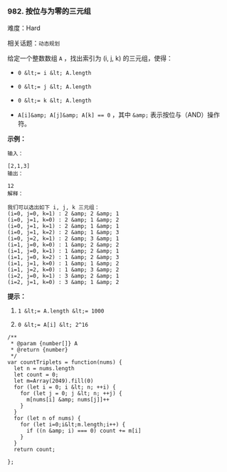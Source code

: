 ### 982. 按位与为零的三元组

难度：Hard

相关话题：`动态规划`

给定一个整数数组 `A` ，找出索引为 (i, j, k) 的三元组，使得：





*  `0 &lt;= i &lt; A.length` 

*  `0 &lt;= j &lt; A.length` 

*  `0 &lt;= k &lt; A.length` 

*  `A[i]&amp; A[j]&amp; A[k] == 0` ，其中 `&amp;` 表示按位与（AND）操作符。









 **示例：** 





```
输入：

[2,1,3]
输出：

12
解释：

我们可以选出如下 i, j, k 三元组：
(i=0, j=0, k=1) : 2 &amp; 2 &amp; 1
(i=0, j=1, k=0) : 2 &amp; 1 &amp; 2
(i=0, j=1, k=1) : 2 &amp; 1 &amp; 1
(i=0, j=1, k=2) : 2 &amp; 1 &amp; 3
(i=0, j=2, k=1) : 2 &amp; 3 &amp; 1
(i=1, j=0, k=0) : 1 &amp; 2 &amp; 2
(i=1, j=0, k=1) : 1 &amp; 2 &amp; 1
(i=1, j=0, k=2) : 1 &amp; 2 &amp; 3
(i=1, j=1, k=0) : 1 &amp; 1 &amp; 2
(i=1, j=2, k=0) : 1 &amp; 3 &amp; 2
(i=2, j=0, k=1) : 3 &amp; 2 &amp; 1
(i=2, j=1, k=0) : 3 &amp; 1 &amp; 2

```





 **提示：** 





1.  `1 &lt;= A.length &lt;= 1000` 

2.  `0 &lt;= A[i] &lt; 2^16` 






```
/**
 * @param {number[]} A
 * @return {number}
 */
var countTriplets = function(nums) {
  let n = nums.length
  let count = 0;
  let m=Array(2049).fill(0)
  for (let i = 0; i &lt; n; ++i) {
    for (let j = 0; j &lt; n; ++j) {
      m[nums[i] &amp; nums[j]]++
    }
  }
  for (let n of nums) {
    for (let i=0;i&lt;m.length;i++) {
      if ((n &amp; i) === 0) count += m[i]
    }
  }
  return count;
  
};



```
